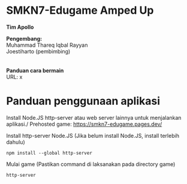 # SMKN7-Edugame Amped Up
**Tim Apollo**

**Pengembang:**\
Muhammad Thareq Iqbal Rayyan\
Joestiharto (pembimbing)\
\
\
**Panduan cara bermain**\
URL: x

# Panduan penggunaan aplikasi
Install Node.JS http-server atau web server lainnya untuk menjalankan aplikasi./
Prehosted game: https://smkn7-edugame.pages.dev/

Install http-server Node.JS (Jika belum install Node.JS, install terlebih dahulu)
```
npm install --global http-server
```

Mulai game (Pastikan command di laksanakan pada directory game)
```
http-server 
```

